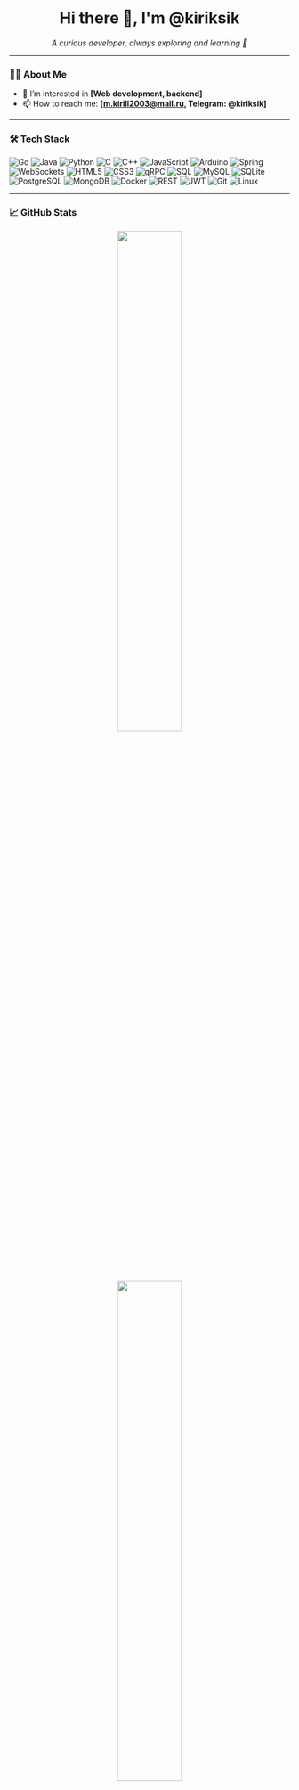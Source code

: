 <h1 align="center">Hi there 👋, I'm @kiriksik</h1>
<p align="center">
  <em>A curious developer, always exploring and learning 🚀</em>
</p>

---

### 👨‍💻 About Me

- 👀 I’m interested in **[Web development, backend]**
- 📫 How to reach me: **[m.kirill2003@mail.ru, Telegram: @kiriksik]**

---

### 🛠️ Tech Stack
![Go](https://img.shields.io/badge/-Go-333333?style=flat&logo=go)
![Java](https://img.shields.io/badge/-Java-333333?style=flat&logo=java)
![Python](https://img.shields.io/badge/-Python-333333?style=flat&logo=python)
![C](https://img.shields.io/badge/-C-333333?style=flat&logo=c)
![C++](https://img.shields.io/badge/-C%2B%2B-333333?style=flat&logo=c%2B%2B)
![JavaScript](https://img.shields.io/badge/-JavaScript-333333?style=flat&logo=javascript)
![Arduino](https://img.shields.io/badge/-Arduino-333333?style=flat&logo=arduino)
![Spring](https://img.shields.io/badge/-Spring-333333?style=flat&logo=spring)
![WebSockets](https://img.shields.io/badge/-WebSockets-333333?style=flat&logo=websockets)
![HTML5](https://img.shields.io/badge/-HTML5-333333?style=flat&logo=html5)
![CSS3](https://img.shields.io/badge/-CSS3-333333?style=flat&logo=css3)
![gRPC](https://img.shields.io/badge/-gRPC-333333?style=flat&logo=grpc)
![SQL](https://img.shields.io/badge/-SQL-333333?style=flat&logo=sql)
![MySQL](https://img.shields.io/badge/-MySQL-333333?style=flat&logo=mysql)
![SQLite](https://img.shields.io/badge/-SQLite-333333?style=flat&logo=sqlite)
![PostgreSQL](https://img.shields.io/badge/-PostgreSQL-333333?style=flat&logo=postgresql)
![MongoDB](https://img.shields.io/badge/-MongoDB-333333?style=flat&logo=mongodb)
![Docker](https://img.shields.io/badge/-Docker-333333?style=flat&logo=docker)
![REST](https://img.shields.io/badge/-REST-333333?style=flat&logo=rest)
![JWT](https://img.shields.io/badge/-JWT-333333?style=flat&logo=json-web-tokens)
![Git](https://img.shields.io/badge/-Git-333333?style=flat&logo=git)
![Linux](https://img.shields.io/badge/-Linux-333333?style=flat&logo=linux)


---

### 📈 GitHub Stats

<p align="center">
  <img width="48%" src="https://github-readme-stats.vercel.app/api?username=kiriksik&show_icons=true&theme=radical" />
</p>
<p align="center">
  <img width="48%" src="https://github-readme-streak-stats.herokuapp.com/?user=kiriksik&theme=radical" />
</p>

---

### 🔗 Connect with Me

[![Telegram](https://img.shields.io/badge/-Telegram-2CA5E0?style=flat&logo=telegram&logoColor=white)](https://t.me/kiriksik)
[![Email](https://img.shields.io/badge/-Email-D14836?style=flat&logo=gmail&logoColor=white)](mailto:m.kirill2003@mail.ru)

---


